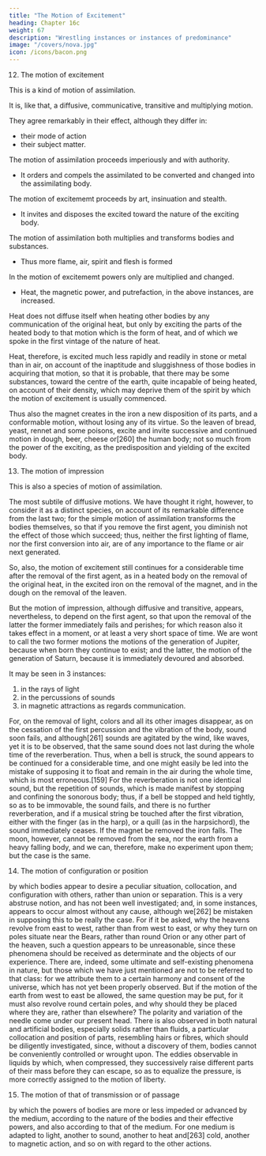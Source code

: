 ```yaml
---
title: "The Motion of Excitement"
heading: Chapter 16c
weight: 67
description: "Wrestling instances or instances of predominance"
image: "/covers/nova.jpg"
icon: /icons/bacon.png
---
```



12. The motion of excitement

This is a kind of motion of assimilation. 

 <!-- appears to be a species of the last, and is sometimes mentioned by us under that name.  -->

It is, like that, a diffusive, communicative, transitive and multiplying motion.

They agree remarkably in their effect, although they differ in:
- their mode of action
- their subject matter. 


The motion of assimilation proceeds imperiously and with authority.
- It orders and compels the assimilated to be converted and changed into the assimilating body.

The motion of excitememt proceeds by art, insinuation and stealth.
- It invites and disposes the excited toward the nature of the exciting body.

The motion of assimilation both multiplies and transforms bodies and substances.
- Thus more flame, air, spirit and flesh is formed

In the motion of excitememt powers only are multiplied and changed.
- Heat, the magnetic power, and putrefaction, in the above instances, are increased. 

Heat does not diffuse itself when heating other bodies by any communication of the original heat, but only by exciting the parts of the heated body to that motion which is the form of heat, and of which we spoke in the first vintage of the nature of heat.

Heat, therefore, is excited much less rapidly and readily in stone or metal than in air, on account of the inaptitude and sluggishness of those bodies in acquiring that motion, so that it is probable, that there may be some substances, toward the centre of the earth, quite incapable of being heated, on account of their density, which may deprive them of the spirit by which the motion of excitement is usually commenced.

Thus also the magnet creates in the iron a new disposition of its parts, and a conformable motion, without losing any of its virtue. So the leaven of bread, yeast, rennet and some poisons, excite and invite successive and continued motion in dough, beer, cheese or[260] the human body; not so much from the power of the exciting, as the predisposition and yielding of the excited body.


13. The motion of impression

This is also a species of motion of assimilation. 

The most subtile of diffusive motions. We have thought it right, however, to consider it as a distinct species, on account of its remarkable difference from the last two; for the simple motion of assimilation transforms the bodies themselves, so that if you remove the first agent, you diminish not the effect of those which succeed; thus, neither the first lighting of flame, nor the first conversion into air, are of any importance to the flame or air next generated. 

So, also, the motion of excitement still continues for a considerable time after the removal of the first agent, as in a heated body on the removal of the original heat, in the excited iron on the removal of the magnet, and in the dough on the removal of the leaven. 

But the motion of impression, although diffusive and transitive, appears, nevertheless, to depend on the first agent, so that upon the removal of the latter the former immediately fails and perishes; for which reason also it takes effect in a moment, or at least a very short space of time. We are wont to call the two former motions the motions of the generation of Jupiter, because when born they continue to exist; and the latter, the motion of the generation of Saturn, because it is immediately devoured and absorbed. 

It may be seen in 3 instances:

1. in the rays of light
2. in the percussions of sounds
3.  in magnetic attractions as regards communication. 

For, on the removal of light, colors and all its other images disappear, as on the cessation of the first percussion and the vibration of the body, sound soon fails, and although[261] sounds are agitated by the wind, like waves, yet it is to be observed, that the same sound does not last during the whole time of the reverberation. Thus, when a bell is struck, the sound appears to be continued for a considerable time, and one might easily be led into the mistake of supposing it to float and remain in the air during the whole time, which is most erroneous.[159] For the reverberation is not one identical sound, but the repetition of sounds, which is made manifest by stopping and confining the sonorous body; thus, if a bell be stopped and held tightly, so as to be immovable, the sound fails, and there is no further reverberation, and if a musical string be touched after the first vibration, either with the finger (as in the harp), or a quill (as in the harpsichord), the sound immediately ceases. If the magnet be removed the iron falls. The moon, however, cannot be removed from the sea, nor the earth from a heavy falling body, and we can, therefore, make no experiment upon them; but the case is the same.


14. The motion of configuration or position

by which bodies appear to desire a peculiar situation, collocation, and configuration with others, rather than union or separation. This is a very abstruse notion, and has not been well investigated; and, in some instances, appears to occur almost without any cause, although we[262] be mistaken in supposing this to be really the case. For if it be asked, why the heavens revolve from east to west, rather than from west to east, or why they turn on poles situate near the Bears, rather than round Orion or any other part of the heaven, such a question appears to be unreasonable, since these phenomena should be received as determinate and the objects of our experience. There are, indeed, some ultimate and self-existing phenomena in nature, but those which we have just mentioned are not to be referred to that class: for we attribute them to a certain harmony and consent of the universe, which has not yet been properly observed. But if the motion of the earth from west to east be allowed, the same question may be put, for it must also revolve round certain poles, and why should they be placed where they are, rather than elsewhere? The polarity and variation of the needle come under our present head. There is also observed in both natural and artificial bodies, especially solids rather than fluids, a particular collocation and position of parts, resembling hairs or fibres, which should be diligently investigated, since, without a discovery of them, bodies cannot be conveniently controlled or wrought upon. The eddies observable in liquids by which, when compressed, they successively raise different parts of their mass before they can escape, so as to equalize the pressure, is more correctly assigned to the motion of liberty.

15. The motion of that of transmission or of passage

by which the powers of bodies are more or less impeded or advanced by the medium, according to the nature of the bodies and their effective powers, and also according to that of the medium. For one medium is adapted to light, another to sound, another to heat and[263] cold, another to magnetic action, and so on with regard to the other actions.


